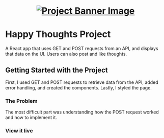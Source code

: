 <h1 align="center">
  <a href="">
    <img src="/src/assets/happy-thoughts.svg" alt="Project Banner Image">
  </a>
</h1>

# Happy Thoughts Project

A React app that uses GET and POST requests from an API, and displays that data on the UI. Users can also post and like thoughts.

## Getting Started with the Project
First, I used GET and POST requests to retrieve data from the API, added error handling, and created the components. Lastly, I styled the page.

### The Problem

The most difficult part was understanding how the POST request worked and how to implement it.

### View it live

